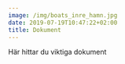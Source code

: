 ```yaml
---
image: /img/boats_inre_hamn.jpg
date: 2019-07-19T10:47:22+02:00
title: Dokument
---
```

Här hittar du viktiga dokument
